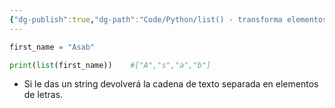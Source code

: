 ```yaml
---
{"dg-publish":true,"dg-path":"Code/Python/list() - transforma elementos a una lista en Python.md","permalink":"/code/python/list-transforma-elementos-a-una-lista-en-python/","created":"2024-05-29T18:24","updated":"2024-05-29T18:24"}
---
```


```py
first_name = "Asab"

print(list(first_name))    #["A","s","a","b"]
```
- Si le das un string devolverá la cadena de texto separada en elementos de letras.